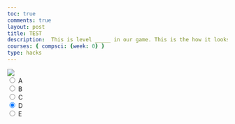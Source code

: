 ```yaml
---
toc: true
comments: true
layout: post
title: TEST
description:  This is level _____ in our game. This is the how it looks separately.
courses: { compsci: {week: 0} }
type: hacks
---
```



<body>
    <div>
        <canvas id="spriteContainer"> <!-- Within the base div is a canvas. An HTML canvas is used only for graphics. It allows the user to access some basic functions related to the image created on the canvas (including animation) -->
            <img id="ninjaSprite" src="{{site.baseurl}}/images/ZombieGal.png"> 
        </canvas>
        <div id="controls"> <!--basic radio buttons which can be used to check whether each individual animaiton works -->
            <input type="radio" name="animation" id="A" checked>
            <label for="A">A</label><br>
            <input type="radio" name="animation" id="B">
            <label for="B">B</label><br>
            <input type="radio" name="animation" id="C">
            <label for="C">C</label><br>
            <input type="radio" name="animation" id="D" checked>
            <label for="D">D</label><br>
            <input type="radio" name="animation" id="E">
            <label for="E">E</label><br>
        </div>
    </div>
</body>

<script>
     window.addEventListener('load', function () {
        const canvas = document.getElementById('spriteContainer');
        const ctx = canvas.getContext('2d');
        const SPRITE_WIDTH = 40;  // matches sprite pixel width
        const SPRITE_HEIGHT = 60; // matches sprite pixel height
        const SCALE_FACTOR = 2;  // control size of sprite on canvas
        const DESIRED_FRAME_RATE = 3; // 3 frames per second
        const FRAME_INTERVAL = 1000 / DESIRED_FRAME_RATE;
        const animationData = {
            'A': {
                frameLimit: 3,
                x: 18, // X position for 'idle' animation
                y: -1, // Y position for 'idle' animation
            },
            'B': {
                frameLimit: 3,
                x: 18, // X position for 'barking' animation
                y: 2, // Y position for 'barking' animation
            },
            'C': {
                frameLimit: 5,
                x: 18, // X position for 'walking' animation
                y: -1, // Y position for 'walking' animation
            },
            'D': {
                frameLimit: 4,
                x: 18, // X position for 'walking' animation
                y: -1, // Y position for 'walking' animation
            },
            'E': {
                frameLimit: 3,
                x: 18, // X position for 'walking' animation
                y: -1, // Y position for 'walking' animation
            }
        };
          // number of frames per row, this code assumes each row is different
        // const FRAME_RATE = 15;  // not used
        canvas.width = SPRITE_WIDTH * SCALE_FACTOR;
        canvas.height = SPRITE_HEIGHT * SCALE_FACTOR;
        class test {
            constructor() {
                this.image = document.getElementById("ZombieGal");
                this.spriteWidth = SPRITE_WIDTH;
                this.spriteHeight = SPRITE_HEIGHT;
                this.width = this.spriteWidth;
                this.height = this.spriteHeight;
                this.x = 0;
                this.y = 0;
                this.scale = SCALE_FACTOR;
                this.minFrame = 0;
                this.frameY = 0;
                this.frameX = 0;
                this.maxFrame = 0;
            }
            setFrameLimit(limit) {
                this.maxFrame = limit;
            }
            setPosition(x, y) {
                this.x = x;
                this.y = y;
            }
            // draw object
            draw(context) {
                context.drawImage(
                    this.image,
                    this.frameX * this.spriteWidth,
                    this.frameY * this.spriteHeight,
                    this.spriteWidth,
                    this.spriteHeight,
                    this.x,
                    this.y,
                    this.width * this.scale,
                    this.height * this.scale
                );
            }
            // update frameX of object
            update() {
                if (this.frameX < this.maxFrame) {
                    this.frameX++;
                } else {
                    this.frameX = 0;
                }
            }
        }
        // object
        const test = new Test();
        // update frameY of object, action from idle, bark, walk, and other radio controls
        const controls = document.getElementById('controls');
        controls.addEventListener('click', function (event) {
            if (event.target.tagName === 'INPUT') {
                const selectedAnimation = event.target.id;
                const animationInfo = animationData[selectedAnimation];
                if (animationInfo) {
                    test.setFrameLimit(animationInfo.frameLimit);
                    test.setPosition(animationInfo.x, animationInfo.y);
                }
                switch (selectedAnimation) {
                    case 'A':
                        test.frameY = 5;
                        break;
                    case 'B':
                        test.frameY = 0;
                        break;
                    case 'C':
                        test.frameY = 1;
                        break;
                     case 'D':
                        test.frameY = 2;
                        break;
                     case 'E':
                        test.frameY = 3;
                        break;
                }
            }
        });
        let lastTimestamp = 0;
        // Animation recursive control function
        function animate(timestamp) {
            const deltaTime = timestamp - lastTimestamp;
            if (deltaTime >= FRAME_INTERVAL) {
                // Clears the canvas to remove the previous frame.
                ctx.clearRect(0, 0, canvas.width, canvas.height);
                // Draws the current frame of the sprite.
                test.draw(ctx);
                // Updates the `frameX` property to prepare for the next frame in the sprite sheet.
                test.update();
                // Uses `requestAnimationFrame` to synchronize the animation loop with the display's refresh rate,
                // ensuring smooth visuals.
                lastTimestamp = timestamp;
                }
            requestAnimationFrame(animate);
        }
        // run 1st animate
        animate();
    });
</script>